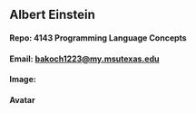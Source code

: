 ## Albert Einstein
#### Repo: 4143 Programming Language Concepts
#### Email: bakoch1223@my.msutexas.edu
#### Image:
#### Avatar
